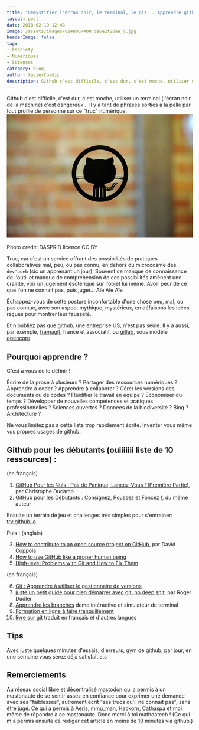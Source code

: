 ```yaml
---
title: "Démystifier l'écran noir, le terminal, le git... Apprendre github en douceur | 10 ressources"
layout: post
date: 2018-02-19 12:48
image: /assets/images/8148007408_de6e2f28aa_c.jpg
headerImage: false
tag:
- hsociety
- Numériques
- Sciences
category: blog
author: XavierCoadic
description: Github c'est difficile, c'est dur, c'est moche, utiliser un terminal (l'écran noir de la machine) c'est dangereux
---
```


Github c'est difficile, c'est dur, c'est moche, utiliser un terminal (l'écran noir de la machine) c'est dangereux... Il y a tant de phrases sorties à la pelle par tout profile de personne sur ce "truc" numérique.
![](/assets/images/8148007408_de6e2f28aa_c.jpg) <figcaption class="caption">Photo credit: DASPRiD licence CC BY</figcaption>

Truc, car c'est un service offrant des possibilités de pratiques collaboratives mal, peu, ou pas connu, en dehors du microcosme des `dev'oueb` (sic un apprenant un jour). Souvent ce manque de connaissance de l'outil et manque de compréhension de ces possibilités amènent une crainte, voir un jugement ésotérique sur l'objet lui même. Avoir peur de ce que l'on ne connait pas, puis juger... Aïe Aîe Aïe

Échappez-vous de cette posture inconfortable d'une chose peu, mal, ou pas connue, avec son aspect mythique, mystérieux, en défaisons les idées reçues pour montrer leur fausseté. 

Et n'oubliez pas que github, une entreprise US, n'est pas seule. Il y a aussi, par exemple, [framagit](https://framagit.org/public/projects), france et associatif, ou [gitlab](https://about.gitlab.com), sous modèle [opencore](https://fr.wikipedia.org/wiki/Open_core).

## Pourquoi apprendre ?

C'est à vous de le définir !

Écrire de la prose à plusieurs ? Partager des ressources numériques ? Apprendre à coder ? Apprendre à collaborer ? Gérer les versions des documents ou de codes ? Fluidifier le travail en équipe ? Économiser du temps ? Développer de nouvelles compétences et pratiques professionnelles ? Sciences ouvertes ? Données de la biodiversité ? Blog ? Architecture ?

Ne vous limitez pas à cette liste trop rapidement écrite. Inventer vous même vos propres usages de github.

## Github pour les débutants (ouiiiiiii liste de 10 ressources) :

(en français)
1. [GitHub Pour les Nuls : Pas de Panique, Lancez-Vous ! (Première Partie)](https://www.christopheducamp.com/2013/12/15/github-pour-nuls-partie-1/), par Christophe Ducamp
2. [GitHub pour les Débutants : Consignez, Poussez et Foncez !](https://www.christopheducamp.com/2013/12/16/github-pour-nuls-partie-2/), du même auteur

Ensuite un terrain de jeu et challenges très simples pour s'entrainer: [try.github.io](https://try.github.io/levels/1/challenges/1)

Puis :
(anglais)

3. [How to contribute to an open source project on GitHub](http://blog.davidecoppola.com/2016/11/howto-contribute-to-open-source-project-on-github/), par David Coppola
4. [How to use GitHub like a proper human being](https://stories.devacademy.la/how-to-use-github-like-a-proper-human-being-1a9c895c4e13)
5. [High-level Problems with Git and How to Fix Them](https://gregoryszorc.com/blog/2017/12/11/high-level-problems-with-git-and-how-to-fix-them)

(en français)

6. [Git : Apprendre à utiliser le gestionnaire de versions](http://borntocode.fr/git-tutoriel-et-configuration-sur-le-gestionnaire-de-versions/)
7. [juste un petit guide pour bien démarrer avec git. no deep shit](https://rogerdudler.github.io/git-guide/index.fr.html), par  Roger Dudler
8. [Apprendre les branches](https://learngitbranching.js.org) demo intéractive et simulateur de terminal
9. [Formation en ligne à faire tranquillement](https://www.grafikart.fr/formations/git)
10. [livre sur git](https://git-scm.com/book/en/v2) traduit en français et d'autres langues

## Tips

Avec juste quelques minutes d'essais, d'erreurs, gym de github, par jour, en une semaine vous serez déjà satisfait.e.s

## Remerciements

Au réseau social libre et décentralisé [mastodon](https://mastodon.social/about) qui a permis à un mastonaute de se sentir assez en confiance pour exprimer une demande avec ses "faiblesses", autrement écrit "ses trucs qu'il ne connait pas", sans être jugé. Ce qui a permis à Aeris, mmu_man, Hackorn, Cathaspa et moi même de répondre à ce mastonaute. Donc merci à toi mathdatech ! 
(Ce qui m'a permis ensuite de rédiger cet article en moins de 10 minutes via github.)
